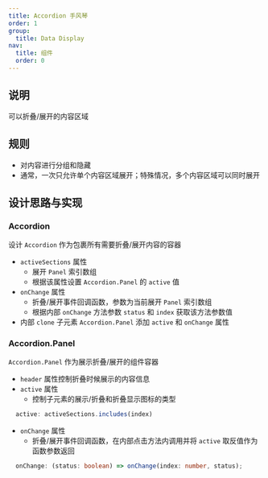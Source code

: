 ```yaml
---
title: Accordion 手风琴
order: 1
group:
  title: Data Display
nav:
  title: 组件
  order: 0
---
```


## 说明

可以折叠/展开的内容区域

## 规则

- 对内容进行分组和隐藏
- 通常，一次只允许单个内容区域展开；特殊情况，多个内容区域可以同时展开

## 设计思路与实现

### Accordion

设计 `Accordion` 作为包裹所有需要折叠/展开内容的容器

- `activeSections` 属性
  - 展开 `Panel` 索引数组
  - 根据该属性设置 `Accordion.Panel` 的 `active` 值
- `onChange` 属性
  - 折叠/展开事件回调函数，参数为当前展开 `Panel` 索引数组
  - 根据内部 `onChange` 方法参数 `status` 和 `index` 获取该方法参数值
- 内部 `clone` 子元素 `Accordion.Panel` 添加 `active` 和 `onChange` 属性

### Accordion.Panel

`Accordion.Panel` 作为展示折叠/展开的组件容器

- `header` 属性控制折叠时候展示的内容信息
- `active` 属性
  - 控制子元素的展示/折叠和折叠显示图标的类型

```ts
  active: activeSections.includes(index)
```

- `onChange` 属性
  - 折叠/展开事件回调函数，在内部点击方法内调用并将 `active` 取反值作为函数参数返回

```ts
  onChange: (status: boolean) => onChange(index: number, status);
```
